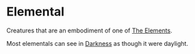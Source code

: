 # Elemental

Creatures that are an embodiment of one of [The Elements](../../Magic/Spells/Spell%20Domains/{Spell%20Domains}.md#The%20Elements).

Most elementals can see in [Darkness](../../Game%20Procedures/Hazards/Darkness.md) as though it were daylight.
